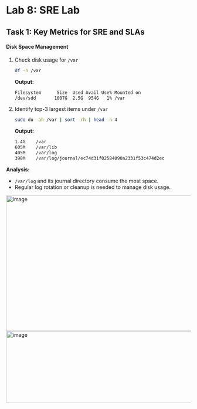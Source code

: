 # Lab 8: SRE Lab

## Task 1: Key Metrics for SRE and SLAs

#### Disk Space Management

1. Check disk usage for `/var`  
   ```bash
   df -h /var
   ```
   **Output:**  
   ```bash
   Filesystem      Size  Used Avail Use% Mounted on
   /dev/sdd       1007G  2.5G  954G   1% /var
   ```

2. Identify top-3 largest items under `/var`  
   ```bash
   sudo du -ah /var | sort -rh | head -n 4
   ```
   **Output:**  
   ```bash
   1.4G    /var
   605M    /var/lib
   405M    /var/log
   398M    /var/log/journal/ec74d31f02584090a2331f53c474d2ec
   ```

**Analysis:**  
- `/var/log` and its journal directory consume the most space.  
- Regular log rotation or cleanup is needed to manage disk usage.
<img width="1600" height="370" alt="image" src="https://github.com/user-attachments/assets/52d09e05-6c61-4a39-87b9-d3a35325bcc7" />

<img width="1045" height="196" alt="image" src="https://github.com/user-attachments/assets/f45e81fe-3327-4b23-86db-8004f2033982" />
